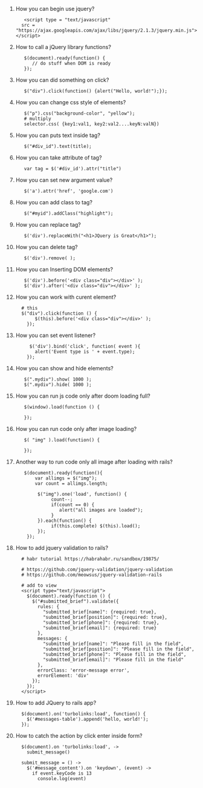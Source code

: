 1. How you can begin use jquery?
          
          <script type = "text/javascript" 
         src = "https://ajax.googleapis.com/ajax/libs/jquery/2.1.3/jquery.min.js"></script>
2. How to call a jQuery library functions?
          
          $(document).ready(function() {
             // do stuff when DOM is ready
          });
           
3. How you can did something on click?
          
          $("div").click(function() {alert("Hello, world!");});
4. How you can change css style of elements?
         
          $("p").css("background-color", "yellow");
          # multiply
          selector.css( {key1:val1, key2:val2....keyN:valN})
5. How you can puts text inside tag?
          
          $("#div_id").text(title);
6. How you can take attribute of tag?
          
          var tag = $('#div_id').attr("title")
7. How you can set new argument value?
          
          $('a').attr('href', 'google.com')
8. How you can add class to tag?
          
          $("#myid").addClass("highlight");
9. How you can replace tag?
          
          $('div').replaceWith("<h1>JQuery is Great</h1>");
10. How you can delete tag?

           $('div').remove( );
11. How you can Inserting DOM elements?
          
           $('div').before('<div class="div"></div>' );
           $('div').after('<div class="div"></div>' );
12. How you can work with curent element?
          
          # this
          $("div").click(function () {
               $(this).before('<div class="div"></div>' );
            });
13. How you can set event listener?
          
             $('div').bind('click', function( event ){
               alert('Event type is ' + event.type);
            });
14. How you can show and hide elements?
          
           $(".mydiv").show( 1000 );
           $(".mydiv").hide( 1000 );
15. How you can run js code only after doom loading full?
          
           $(window).load(function () {

           });
16. How you can run code only after image loading?
         
           $( "img" ).load(function() {

           });
17. Another way to run code only all image after loading with rails?
           
           $(document).ready(function(){
               var allimgs = $("img");
               var count = allimgs.length;

                $("img").one('load', function() {
                     count--;
                     if(count == 0) {
                        alert("all images are loaded");
                     }
                }).each(function() {
                     if(this.complete) $(this).load();
                });
            });
18. How to add jquery validation to rails?
          
          # habr tutorial https://habrahabr.ru/sandbox/19875/
         
          # https://github.com/jquery-validation/jquery-validation 
          # https://github.com/meowsus/jquery-validation-rails
          
          # add to view
          <script type="text/javascript">
            $(document).ready(function () {
              $("#submitted_brief").validate({
                rules: {
                  "submitted_brief[name]": {required: true},
                  "submitted_brief[position]": {required: true},
                  "submitted_brief[phone]": {required: true},
                  "submitted_brief[email]": {required: true}
                },
                messages: {
                  "submitted_brief[name]": "Please fill in the field",
                  "submitted_brief[position]": "Please fill in the field",
                  "submitted_brief[phone]": "Please fill in the field",
                  "submitted_brief[email]": "Please fill in the field"
                },
                errorClass: 'error-message error',
                errorElement: 'div'
              });
            });
          </script>
19. How to add JQuery to rails app?
          
          $(document).on('turbolinks:load', function() {
            $('#messages-table').append('hello, world!');
          });
20. How to catch the action by click enter inside form?
          
          $(document).on 'turbolinks:load', ->
            submit_message()

          submit_message = () ->
            $('#message_content').on 'keydown', (event) ->
              if event.keyCode is 13
                console.log(event)
